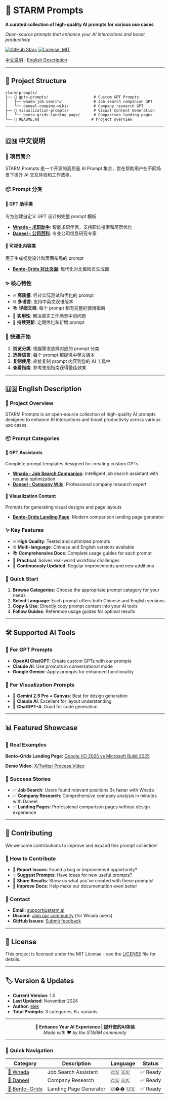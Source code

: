 # 🚀 STARM Prompts

**A curated collection of high-quality AI prompts for various use cases**

*Open-source prompts that enhance your AI interactions and boost productivity*

[![GitHub Stars](https://img.shields.io/github/stars/elekchen/starm-prompts?style=social)](https://github.com/elekchen/starm-prompts)
[![License: MIT](https://img.shields.io/badge/License-MIT-yellow.svg)](https://opensource.org/licenses/MIT)

[中文说明](#中文说明) | [English Description](#english-description)

---

## 📁 Project Structure

```
starm-prompts/
├── 🤖 gpts-prompts/                    # Custom GPT Prompts
│   ├── wnada-job-search/              # Job search companion GPT
│   └── daneel-company-wiki/           # Company research GPT
├── 🎨 visualization-prompts/           # Visual Content Generation
│   └── bento-grids-landing-page/      # Comparison landing pages
└── 📖 README.md                       # Project overview
```

---

## 🇨🇳 中文说明

### 🎯 项目简介

STARM Prompts 是一个开源的高质量 AI Prompt 集合，旨在帮助用户在不同场景下提升 AI 交互体验和工作效率。

### 📦 Prompt 分类

#### 🤖 GPT 助手类
专为创建自定义 GPT 设计的完整 prompt 模板

- **[Wnada - 求职助手](./gpts-prompts/wnada-job-search/)**: 智能求职伴侣，支持职位搜索和简历优化
- **[Daneel - 公司百科](./gpts-prompts/daneel-company-wiki/)**: 专业公司信息研究专家

#### 🎨 可视化内容类
用于生成视觉设计和页面布局的 prompt

- **[Bento-Grids 对比页面](./visualization-prompts/bento-grids-landing-page/)**: 现代化对比着陆页生成器

### ✨ 核心特性

- 🔥 **高质量**: 经过实际测试和优化的 prompt
- 🌐 **多语言**: 支持中英文双语版本
- 📚 **详细文档**: 每个 prompt 都有完整的使用指南
- 🎯 **实用性**: 解决真实工作场景中的问题
- 🔄 **持续更新**: 定期优化和新增 prompt

### 🚀 快速开始

1. **浏览分类**: 根据需求选择对应的 prompt 分类
2. **选择语言**: 每个 prompt 都提供中英文版本
3. **复制使用**: 直接复制 prompt 内容到您的 AI 工具中
4. **查看指南**: 参考使用指南获得最佳效果

---

## 🇺🇸 English Description

### 🎯 Project Overview

STARM Prompts is an open-source collection of high-quality AI prompts designed to enhance AI interactions and boost productivity across various use cases.

### 📦 Prompt Categories

#### 🤖 GPT Assistants
Complete prompt templates designed for creating custom GPTs

- **[Wnada - Job Search Companion](./gpts-prompts/wnada-job-search/)**: Intelligent job search assistant with resume optimization
- **[Daneel - Company Wiki](./gpts-prompts/daneel-company-wiki/)**: Professional company research expert

#### 🎨 Visualization Content
Prompts for generating visual designs and page layouts

- **[Bento-Grids Landing Page](./visualization-prompts/bento-grids-landing-page/)**: Modern comparison landing page generator

### ✨ Key Features

- 🔥 **High Quality**: Tested and optimized prompts
- 🌐 **Multi-language**: Chinese and English versions available
- 📚 **Comprehensive Docs**: Complete usage guides for each prompt
- 🎯 **Practical**: Solves real-world workflow challenges
- 🔄 **Continuously Updated**: Regular improvements and new additions

### 🚀 Quick Start

1. **Browse Categories**: Choose the appropriate prompt category for your needs
2. **Select Language**: Each prompt offers both Chinese and English versions
3. **Copy & Use**: Directly copy prompt content into your AI tools
4. **Follow Guides**: Reference usage guides for optimal results

---

## 🛠️ Supported AI Tools

### 🤖 For GPT Prompts
- **OpenAI ChatGPT**: Create custom GPTs with our prompts
- **Claude AI**: Use prompts in conversational mode
- **Google Gemini**: Apply prompts for enhanced functionality

### 🎨 For Visualization Prompts
- 🥇 **Gemini 2.5 Pro + Canvas**: Best for design generation
- 🥈 **Claude AI**: Excellent for layout understanding
- 🥉 **ChatGPT-4**: Good for code generation

---

## 📊 Featured Showcase

### 🌟 Real Examples

**Bento-Grids Landing Page**: [Google I/O 2025 vs Microsoft Build 2025](https://gemini.google.com/share/2e2cd57a973e)

**Demo Video**: [X/Twitter Process Video](https://x.com/elekchen/status/1925915733680144669)

### 🎯 Success Stories

- ✅ **Job Search**: Users found relevant positions 3x faster with Wnada
- ✅ **Company Research**: Comprehensive company analysis in minutes with Daneel  
- ✅ **Landing Pages**: Professional comparison pages without design experience

---

## 🤝 Contributing

We welcome contributions to improve and expand this prompt collection!

### 📝 How to Contribute

- 🐛 **Report Issues**: Found a bug or improvement opportunity?
- 💡 **Suggest Prompts**: Have ideas for new useful prompts?
- 🌟 **Share Results**: Show us what you've created with these prompts!
- 📖 **Improve Docs**: Help make our documentation even better

### 📧 Contact

- **Email**: [support@starm.ai](mailto:support@starm.ai)
- **Discord**: [Join our community](https://discord.gg/fQ8q7n2q) (for Wnada users)
- **GitHub Issues**: [Submit feedback](https://github.com/elekchen/starm-prompts/issues)

---

## 📄 License

This project is licensed under the MIT License - see the [LICENSE](LICENSE) file for details.

---

## 🏷️ Version & Updates

- **Current Version**: 1.0
- **Last Updated**: November 2024
- **Author**: [elek](https://github.com/elekchen)
- **Total Prompts**: 3 categories, 6+ variants

---

<p align="center">
  <strong>🎯 Enhance Your AI Experience | 提升您的AI体验</strong><br>
  <em>Made with ❤️ by the STARM community</em>
</p>

---

### 🔗 Quick Navigation

| Category | Description | Language | Status |
|----------|-------------|----------|--------|
| [🤖 Wnada](./gpts-prompts/wnada-job-search/) | Job Search Assistant | 🇨🇳 🇺🇸 | ✅ Ready |
| [🏢 Daneel](./gpts-prompts/daneel-company-wiki/) | Company Research | 🇨🇳 🇺🇸 | ✅ Ready |
| [🎨 Bento-Grids](./visualization-prompts/bento-grids-landing-page/) | Landing Page Generator | 🇨�� 🇺🇸 | ✅ Ready |
